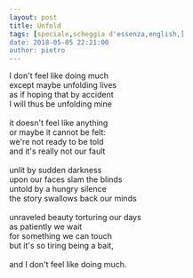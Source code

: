 ```yaml
---
layout: post
title: Unfold
tags: [speciale,scheggia d'essenza,english,]
date: 2018-05-05 22:21:00
author: pietro
---
```

I don't feel like doing much<br/>except maybe unfolding lives<br/>as if hoping that by accident<br/>I will thus be unfolding mine<br/><br/>it doesn't feel like anything<br/>or maybe it cannot be felt:<br/>we're not ready to be told<br/>and it's really not our fault<br/><br/>unlit by sudden darkness<br/>upon our faces slam the blinds<br/>untold by a hungry silence<br/>the story swallows back our minds<br/><br/>unraveled beauty torturing our days<br/>as patiently we wait<br/>for something we can touch<br/>but it's so tiring being a bait,<br/><br/>and I don't feel like doing much.
